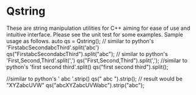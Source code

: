 # Qstring
These are string manipulation utilities for C++ aiming for ease of use and intuitive interface. Please see the unit test for some examples. Sample usage as follows.
auto qs = Qstring();
// similar to python's 'FirstabcSecondabcThird'.split('abc')
qs("FirstabcSecondabcThird").split("abc");
// similar to python's 'First,Second,Third'.split(',')
qs("First,Second,Third").split(',');
//similar to python's 'first second third'.split()
qs("first second third").split();

//similar to python's '   abc   '.strip()
qs("   abc   ").strip();
// result would be "XYZabcUVW"
qs("abcXYZabcUVWabc").strip("abc");
